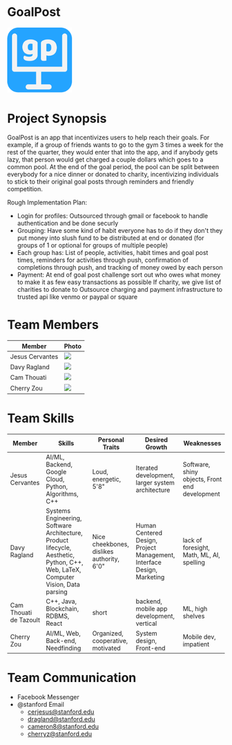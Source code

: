 # GoalPost

<img src="logo.png" width="150">
 
# Project Synopsis
GoalPost is an app that incentivizes users to help reach their goals. For example, if a group of friends wants to go to the gym 3 times a week for the rest of the quarter, they would enter that into the app, and if anybody gets lazy, that person would get charged a couple dollars which goes to a common pool. At the end of the goal period, the pool can be split between everybody for a nice dinner or donated to charity, incentivizing individuals to stick to their original goal posts through reminders and friendly competition.

Rough Implementation Plan:
- Login for profiles: 
Outsourced through gmail or facebook to handle authentication and be done securly
- Grouping: 
Have some kind of habit everyone has to do if they don't they put money into slush fund to be distributed at end or donated (for groups of 1 or optional for groups of multiple people)
- Each group has:
  List of people, activities, habit times and goal post times, reminders for activities through push, confirmation of completions through push, and tracking of money owed by each person
- Payment:
  At end of goal post challenge sort out who owes what money to make it as few easy transactions as possible
  If charity, we give list of charities to donate to
  Outsource charging and payment infrastructure to trusted api like venmo or paypal or square
  
# Team Members
Member | Photo
--- | ---
Jesus Cervantes | <img src = "https://pbs.twimg.com/profile_images/1065319003441098753/AbFHOZ-E_400x400.jpg" width="150">
Davy Ragland | <img src="https://web.stanford.edu/~dragland/davy_ragland.jpg" width="150">
Cam Thouati | <img src="https://user-images.githubusercontent.com/38739818/55916294-d2bce300-5ba0-11e9-9a47-132b7748adcf.jpeg" width="150">
Cherry Zou | <img src="https://i.ibb.co/wKbTpxK/IMG-2837.jpg" width="150">

# Team Skills
Member | Skills | Personal Traits | Desired Growth | Weaknesses
--- | --- | --- | --- | ---
Jesus Cervantes | AI/ML, Backend, Google Cloud, Python, Algorithms, C++ | Loud, energetic, 5'8" | Iterated development, larger system architecture | Software, shiny objects, Front end development 
Davy Ragland | Systems Engineering, Software Architecture, Product lifecycle, Aesthetic, Python, C++, Web, LaTeX, Computer Vision, Data parsing | Nice cheekbones, dislikes authority, 6'0" | Human Centered Design, Project Management, Interface Design, Marketing | lack of foresight, Math, ML, AI, spelling
Cam Thouati de Tazoult | C++, Java, Blockchain, RDBMS, React | short | backend, mobile app development, vertical | ML, high shelves 
Cherry Zou | AI/ML, Web, Back-end, Needfinding | Organized, cooperative, motivated | System design, Front-end | Mobile dev, impatient

# Team Communication
* Facebook Messenger
* @stanford Email
    * <cerjesus@stanford.edu>
    * <dragland@stanford.edu>
    * <cameron8@stanford.edu>
    * <cherryz@stanford.edu>
